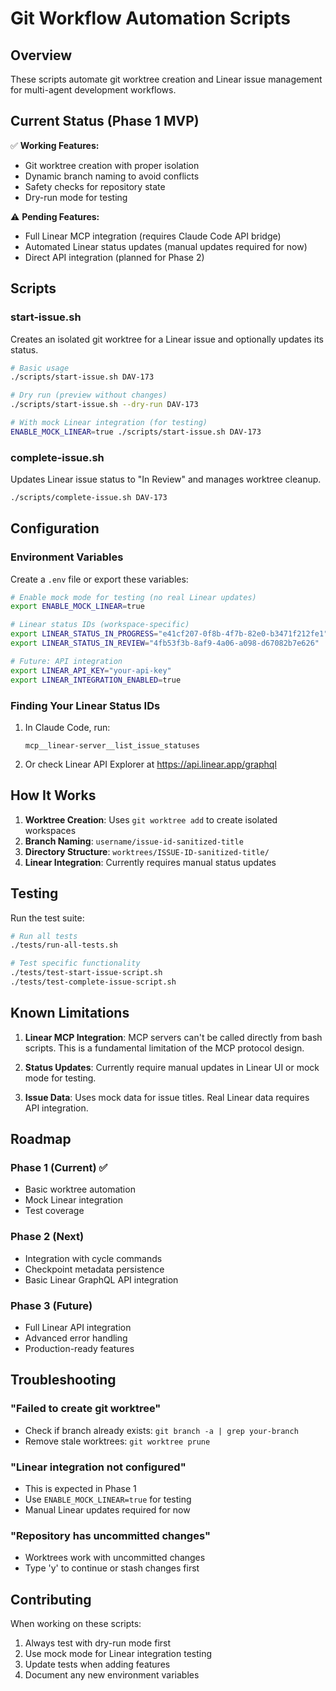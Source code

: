 # Git Workflow Automation Scripts

## Overview

These scripts automate git worktree creation and Linear issue management for multi-agent development workflows.

## Current Status (Phase 1 MVP)

✅ **Working Features:**
- Git worktree creation with proper isolation
- Dynamic branch naming to avoid conflicts  
- Safety checks for repository state
- Dry-run mode for testing

⚠️ **Pending Features:**
- Full Linear MCP integration (requires Claude Code API bridge)
- Automated Linear status updates (manual updates required for now)
- Direct API integration (planned for Phase 2)

## Scripts

### start-issue.sh

Creates an isolated git worktree for a Linear issue and optionally updates its status.

```bash
# Basic usage
./scripts/start-issue.sh DAV-173

# Dry run (preview without changes)
./scripts/start-issue.sh --dry-run DAV-173

# With mock Linear integration (for testing)
ENABLE_MOCK_LINEAR=true ./scripts/start-issue.sh DAV-173
```

### complete-issue.sh

Updates Linear issue status to "In Review" and manages worktree cleanup.

```bash
./scripts/complete-issue.sh DAV-173
```

## Configuration

### Environment Variables

Create a `.env` file or export these variables:

```bash
# Enable mock mode for testing (no real Linear updates)
export ENABLE_MOCK_LINEAR=true

# Linear status IDs (workspace-specific)
export LINEAR_STATUS_IN_PROGRESS="e41cf207-0f8b-4f7b-82e0-b3471f212fe1"
export LINEAR_STATUS_IN_REVIEW="4fb53f3b-8af9-4a06-a098-d67082b7e626"

# Future: API integration
export LINEAR_API_KEY="your-api-key"
export LINEAR_INTEGRATION_ENABLED=true
```

### Finding Your Linear Status IDs

1. In Claude Code, run:
   ```
   mcp__linear-server__list_issue_statuses
   ```

2. Or check Linear API Explorer at https://api.linear.app/graphql

## How It Works

1. **Worktree Creation**: Uses `git worktree add` to create isolated workspaces
2. **Branch Naming**: `username/issue-id-sanitized-title`
3. **Directory Structure**: `worktrees/ISSUE-ID-sanitized-title/`
4. **Linear Integration**: Currently requires manual status updates

## Testing

Run the test suite:

```bash
# Run all tests
./tests/run-all-tests.sh

# Test specific functionality
./tests/test-start-issue-script.sh
./tests/test-complete-issue-script.sh
```

## Known Limitations

1. **Linear MCP Integration**: MCP servers can't be called directly from bash scripts. This is a fundamental limitation of the MCP protocol design.

2. **Status Updates**: Currently require manual updates in Linear UI or mock mode for testing.

3. **Issue Data**: Uses mock data for issue titles. Real Linear data requires API integration.

## Roadmap

### Phase 1 (Current) ✅
- Basic worktree automation
- Mock Linear integration
- Test coverage

### Phase 2 (Next)
- Integration with cycle commands
- Checkpoint metadata persistence
- Basic Linear GraphQL API integration

### Phase 3 (Future)
- Full Linear API integration
- Advanced error handling
- Production-ready features

## Troubleshooting

### "Failed to create git worktree"
- Check if branch already exists: `git branch -a | grep your-branch`
- Remove stale worktrees: `git worktree prune`

### "Linear integration not configured"
- This is expected in Phase 1
- Use `ENABLE_MOCK_LINEAR=true` for testing
- Manual Linear updates required for now

### "Repository has uncommitted changes"
- Worktrees work with uncommitted changes
- Type 'y' to continue or stash changes first

## Contributing

When working on these scripts:
1. Always test with dry-run mode first
2. Use mock mode for Linear integration testing
3. Update tests when adding features
4. Document any new environment variables